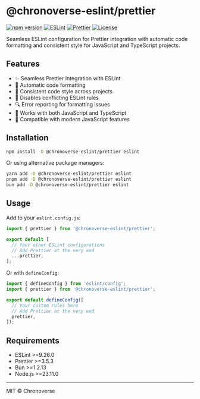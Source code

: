 # @chronoverse-eslint/prettier

[![npm version](https://img.shields.io/npm/v/@chronoverse-eslint/prettier.svg)](https://www.npmjs.com/package/@chronoverse-eslint/prettier)
[![ESLint](https://img.shields.io/badge/ESLint-v9.26.0-4B32C3.svg)](https://eslint.org)
[![Prettier](https://img.shields.io/badge/Prettier-v3.5.3-F7B93E.svg)](https://prettier.io)
[![License](https://img.shields.io/badge/license-MIT-4B32C3.svg)](LICENSE)

Seamless ESLint configuration for Prettier integration with automatic code formatting and consistent style for JavaScript and TypeScript projects.

## Features

- ✨ Seamless Prettier integration with ESLint
- 🔄 Automatic code formatting
- 🎨 Consistent code style across projects
- 🚫 Disables conflicting ESLint rules
- 🔍 Error reporting for formatting issues
- 📝 Works with both JavaScript and TypeScript
- 🔄 Compatible with modern JavaScript features

## Installation

```bash
npm install -D @chronoverse-eslint/prettier eslint
```

Or using alternative package managers:

```bash
yarn add -D @chronoverse-eslint/prettier eslint
pnpm add -D @chronoverse-eslint/prettier eslint
bun add -D @chronoverse-eslint/prettier eslint
```

## Usage

Add to your `eslint.config.js`:

```javascript
import { prettier } from '@chronoverse-eslint/prettier';

export default [
  // Your other ESLint configurations
  // Add Prettier at the very end
  ...prettier,
];
```

Or with `defineConfig`:

```javascript
import { defineConfig } from 'eslint/config';
import { prettier } from '@chronoverse-eslint/prettier';

export default defineConfig([
  // Your custom rules here
  // Add Prettier at the very end
  prettier,
]);
```

## Requirements

- ESLint >=9.26.0
- Prettier >=3.5.3
- Bun >=1.2.13
- Node.js >=23.11.0

---

MIT © Chronoverse
